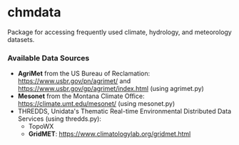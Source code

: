 # chmdata
 Package for accessing frequently used climate, hydrology, and meteorology datasets.

### Available Data Sources
- **AgriMet** from the US Bureau of Reclamation: https://www.usbr.gov/pn/agrimet/ and https://www.usbr.gov/gp/agrimet/index.html (using agrimet.py)
- **Mesonet** from the Montana Climate Office: https://climate.umt.edu/mesonet/ (using mesonet.py)
- THREDDS, Unidata's Thematic Real-time Environmental Distributed Data Services (using thredds.py):
  - TopoWX
  - **GridMET**: https://www.climatologylab.org/gridmet.html

